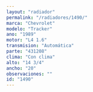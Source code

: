 ```yaml
---
layout: "radiador"
permalink: "/radiadores/1490/"
marca: "Chevrolet"
modelo: "Tracker"
ano: "1989"
motor: "L4 1.6"
transmision: "Automática"
parte: "431208"
clima: "Con clima"
alto: "14 3/4"
ancho: "20"
observaciones: ""
id: "1490"
---
```


